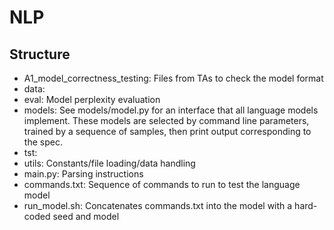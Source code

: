 # NLP

## Structure
- A1_model_correctness_testing: Files from TAs to check the model format
- data:
- eval: Model perplexity evaluation
- models: See models/model.py for an interface that all language models implement. These models are selected by command line parameters, trained by a sequence of samples, then print output corresponding to the spec.
- tst:
- utils: Constants/file loading/data handling
- main.py: Parsing instructions
- commands.txt: Sequence of commands to run to test the language model
- run_model.sh: Concatenates commands.txt into the model with a hard-coded seed and model
